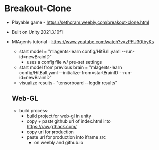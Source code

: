 # Breakout-Clone
- Playable game - https://sethcram.weebly.com/breakout-clone.html
- Built on Unity 2021.3.10f1
- MlAgents tutorial - https://www.youtube.com/watch?v=zPFU30tbyKs
  - start model = "mlagents-learn config/HitBall.yaml --run-id=newBrainID"
    - uses a config file w/ pre-set settings
  - start model from previous brain = "mlagents-learn config/HitBall.yaml --initialize-from=startBrainID --run-id=newBrainID"
  - visualize results - "tensorboard --logdir results"
  
  ## Web-GL 
  - build process:
    - build project for web-gl in unity
    - copy + paste github url of index.html into https://raw.githack.com/ 
    - copy url for production
    - paste url for production into iframe src
      - on weebly and github.io
